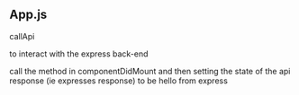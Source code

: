 ## App.js

callApi

to interact with the express back-end

call the method in componentDidMount
and then setting the state of the api response (ie expresses response) to be hello from express
